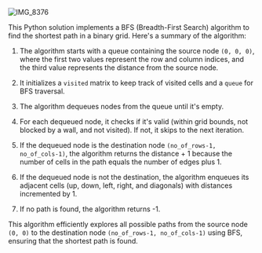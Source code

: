 ![IMG_8376](https://github.com/yadavanuj1996/algorithms-data-structures/assets/22169012/3e15aef9-1910-4184-a03c-d9af3a96f340)

This Python solution implements a BFS (Breadth-First Search) algorithm to find the shortest path in a binary grid. Here's a summary of the algorithm:

1. The algorithm starts with a queue containing the source node `(0, 0, 0)`, where the first two values represent the row and column indices, and the third value represents the distance from the source node.
  
2. It initializes a `visited` matrix to keep track of visited cells and a `queue` for BFS traversal.

3. The algorithm dequeues nodes from the queue until it's empty.

4. For each dequeued node, it checks if it's valid (within grid bounds, not blocked by a wall, and not visited). If not, it skips to the next iteration.

5. If the dequeued node is the destination node `(no_of_rows-1, no_of_cols-1)`, the algorithm returns the distance + 1 because the number of cells in the path equals the number of edges plus 1.

6. If the dequeued node is not the destination, the algorithm enqueues its adjacent cells (up, down, left, right, and diagonals) with distances incremented by 1.

7. If no path is found, the algorithm returns -1.

This algorithm efficiently explores all possible paths from the source node `(0, 0)` to the destination node `(no_of_rows-1, no_of_cols-1)` using BFS, ensuring that the shortest path is found.
